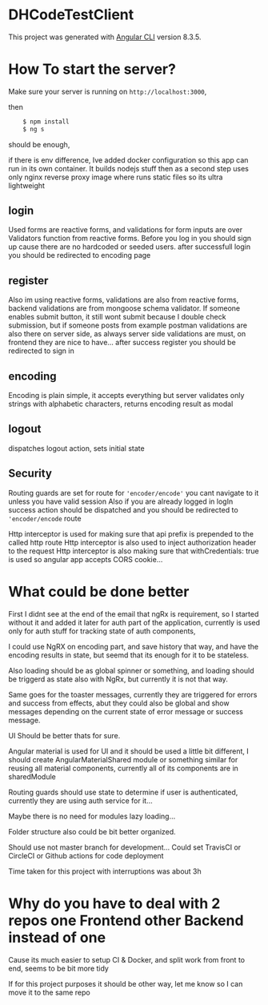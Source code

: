 # DHCodeTestClient

This project was generated with [Angular CLI](https://github.com/angular/angular-cli) version 8.3.5.

# How To start the server?

Make sure your server is running on `http://localhost:3000`, 

then

```sh
    $ npm install
    $ ng s
```
should be enough,

if there is env difference, Ive added docker configuration so this app can run in its own container. It builds nodejs stuff then as a second step uses only nginx reverse proxy image where 
runs static files so its ultra lightweight

## login

Used forms are reactive forms, and validations for form inputs are over Validators function from reactive forms.
Before you log in you should sign up cause there are no hardcoded or seeded users.
after successfull login you should be redirected to encoding page

## register

Also im using reactive forms, validations are also from reactive forms, backend validations are from mongoose schema validator.
If someone enables submit button, it still wont submit because I double check submission, but if someone posts from example postman
validations are also there on server side, as always server side validations are must, on frontend they are nice to have...
after success register you should be redirected to sign in 

## encoding

Encoding is plain simple, it accepts everything but server validates only strings with alphabetic characters, returns encoding result as modal

## logout

dispatches logout action, sets initial state


## Security

Routing guards are set for route for `'encoder/encode'` you cant navigate to it unless you have valid session
Also if you are already logged in logIn success action should be dispatched and you should be redirected to `'encoder/encode` route

Http interceptor is used for making sure that api prefix is prepended to the called http route
Http interceptor is also used to inject authorization header to the request
Http interceptor is also making sure that withCredentials: true is used so angular app accepts CORS cookie...

# What could be done better

First I didnt see at the end of the email that ngRx is requirement, so I started without it and added it later for auth part of the application, 
currently is used only for auth stuff for tracking state of auth components, 

I could use NgRX on encoding part, and save history that way, and have the encoding results in state, but seemd that its enough for it to be stateless.

Also loading should be as global spinner or something, and loading should be triggerd as state also with NgRx, but currently it is not that way.

Same goes for the toaster messages, currently they are triggered for errors and success from effects, abut they could also be global and 
show messages depending on the current state of error message or success message.

UI Should be better thats for sure.

Angular material is used for UI and it should be used a little bit different, I should create AngularMaterialShared module or something similar for reusing all material components, currently 
all of its components are in sharedModule

Routing guards should use state to determine if user is authenticated, currently they are using auth service for it...

Maybe there is no need for modules lazy loading...

Folder structure also could be bit better organized.

Should use not master branch for development... 
Could set TravisCI or CircleCI or Github actions for code deployment

Time taken for this project with interruptions was about 3h

# Why do you have to deal with 2 repos one Frontend other Backend instead of one

Cause its much easier to setup CI & Docker, and split work from front to end, seems to be bit more tidy

If for this project purposes it should be other way, let me know so I can move it to the same repo



